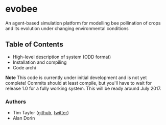 # evobee

An agent-based simulation platform for modelling bee pollination of crops and its evolution under changing environmental conditions

Table of Contents
---------------------
- High-level description of system (ODD format)
- Installation and compiling
- Code archi


**Note** This code is currently under initial development and is not yet complete! 
Commits should at least compile, but you'll have to wait for release 1.0 for a 
fully working system. This will be ready around July 2017.

### Authors
* Tim Taylor ([github](https://github.com/tim-taylor), [twitter](https://twitter.com/drtimt))
* Alan Dorin
<!--stackedit_data:
eyJoaXN0b3J5IjpbLTY4MTQxNTMwOSwtNzk1MjA4Mjc4LC0xMT
UwNTI5MjI1XX0=
-->